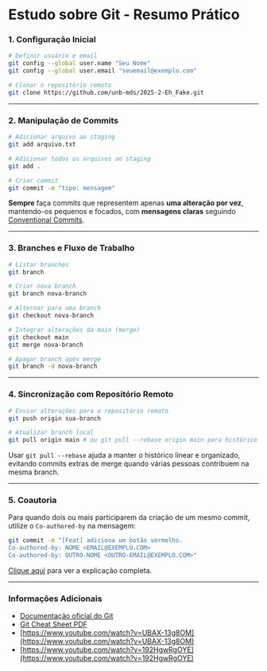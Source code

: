 # Estudo sobre Git - Resumo Prático

### 1. Configuração Inicial

```bash
# Definir usuário e email
git config --global user.name "Seu Nome"
git config --global user.email "seuemail@exemplo.com"

# Clonar o repositório remoto
git clone https://github.com/unb-mds/2025-2-Eh_Fake.git
```

---

### 2. Manipulação de Commits

```bash
# Adicionar arquivo ao staging
git add arquivo.txt

# Adicionar todos os arquivos ao staging
git add .

# Criar commit
git commit -m "tipo: mensagem"
```

**Sempre** faça commits que representem apenas **uma alteração por vez**, mantendo-os pequenos e focados, com **mensagens claras** seguindo [Conventional Commits](https://www.conventionalcommits.org/pt-br/v1.0.0/).

---

### 3. Branches e Fluxo de Trabalho

```bash
# Listar branches
git branch

# Criar nova branch
git branch nova-branch

# Alternar para uma branch
git checkout nova-branch

# Integrar alterações da main (merge)
git checkout main
git merge nova-branch

# Apagar branch após merge
git branch -d nova-branch
```

---

### 4. Sincronização com Repositório Remoto

```bash
# Enviar alterações para o repositório remoto
git push origin sua-branch

# Atualizar branch local
git pull origin main # ou git pull --rebase origin main para histórico linear
```

Usar `git pull --rebase` ajuda a manter o histórico linear e organizado, evitando commits extras de merge quando várias pessoas contribuem na mesma branch.

---

### 5. Coautoria

Para quando dois ou mais participarem da criação de um mesmo commit, utilize o `Co-authored-by` na mensagem:

```bash
git commit -m "[Feat] adiciona um botão vermelho.
Co-authored-by: NOME <EMAIL@EXEMPLO.COM>
Co-authored-by: OUTRO-NOME <OUTRO-EMAIL@EXEMPLO.COM>"
```

[Clique aqui](https://docs.github.com/pt/pull-requests/committing-changes-to-your-project/creating-and-editing-commits/creating-a-commit-with-multiple-authors) para ver a explicação completa.

---

### Informações Adicionais
- [Documentação oficial do Git](https://git-scm.com/doc)  
- [Git Cheat Sheet PDF](https://education.github.com/git-cheat-sheet-education.pdf)
- [https://www.youtube.com/watch?v=UBAX-13g8OM](https://www.youtube.com/watch?v=UBAX-13g8OM)
- [https://www.youtube.com/watch?v=192HgwRgOYE](https://www.youtube.com/watch?v=192HgwRgOYE)
